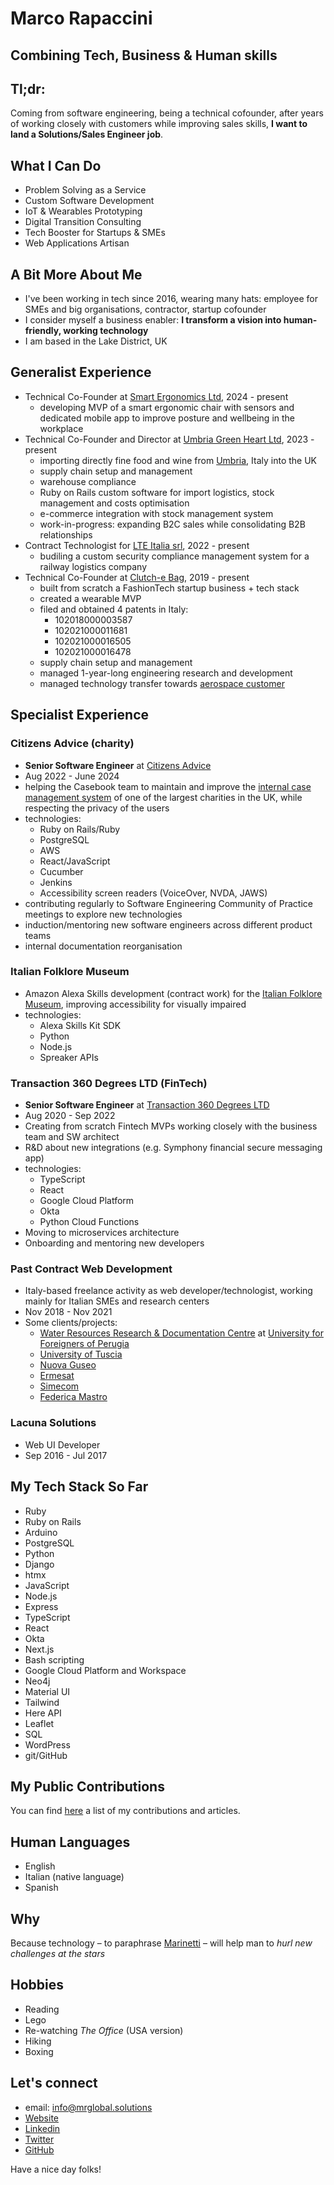 # Marco Rapaccini
## Combining Tech, Business & Human skills
## Tl;dr:
Coming from software engineering, being a technical cofounder,
after years of working closely with customers while improving sales skills, **I want to land a Solutions/Sales Engineer job**.

## What I Can Do
* Problem Solving as a Service
* Custom Software Development
* IoT & Wearables Prototyping
* Digital Transition Consulting
* Tech Booster for Startups & SMEs
* Web Applications Artisan

## A Bit More About Me
* I've been working in tech since 2016, wearing many hats: employee for SMEs and big organisations, contractor, startup cofounder
* I consider myself a business enabler: **I transform a vision into human-friendly, working technology**
* I am based in the Lake District, UK

## Generalist Experience
* Technical Co-Founder at [Smart Ergonomics Ltd](https://smartergonomics.co.uk), 2024 - present
  * developing MVP of a smart ergonomic chair with sensors and dedicated mobile app to improve posture and wellbeing in the workplace
* Technical Co-Founder and Director at [Umbria Green Heart Ltd](https://umbriagreenheart.co.uk/), 2023 - present
  * importing directly fine food and wine from [Umbria](https://www.youtube.com/watch?v=4Do5DQ2R2Po), Italy into the UK
  * supply chain setup and management
  * warehouse compliance
  * Ruby on Rails custom software for import logistics, stock management and costs optimisation
  * e-commerce integration with stock management system
  * work-in-progress: expanding B2C sales while consolidating B2B relationships
* Contract Technologist for [LTE Italia srl](https://www.lte-group.eu/en/Contact/LTE-Italia-Srl.htm), 2022 - present
  * budiling a custom security compliance management system for a railway logistics company
* Technical Co-Founder at [Clutch-e Bag](https://www.clutchebag.com), 2019 - present
  * built from scratch a FashionTech startup business + tech stack
  * created a wearable MVP
  * filed and obtained 4 patents in Italy:
    * 102018000003587
    * 102021000011681
    * 102021000016505
    * 102021000016478
  * supply chain setup and management
  * managed 1-year-long engineering research and development
  * managed technology transfer towards [aerospace customer](https://www.umbragroup.com/)

## Specialist Experience
### Citizens Advice (charity)
* **Senior Software Engineer** at [Citizens Advice](https://www.citizensadvice.org.uk/)
* Aug 2022 - June 2024
* helping the Casebook team to maintain and improve the [internal case management system](https://wearecitizensadvice.org.uk/casebook-an-intro-to-whats-been-happening-and-why-4b33b3ea31e4) of one of the largest charities in the UK, while respecting the privacy of the users
* technologies:
  * Ruby on Rails/Ruby
  * PostgreSQL
  * AWS
  * React/JavaScript
  * Cucumber
  * Jenkins
  * Accessibility screen readers (VoiceOver, NVDA, JAWS)
* contributing regularly to Software Engineering Community of Practice meetings to explore new technologies
* induction/mentoring new software engineers across different product teams
* internal documentation reorganisation

### Italian Folklore Museum 
* Amazon Alexa Skills development (contract work) for the [Italian Folklore Museum](https://museoimmaginario.net/immaginario/en/), improving accessibility for visually impaired
* technologies:
  * Alexa Skills Kit SDK
  * Python
  * Node.js
  * Spreaker APIs

### Transaction 360 Degrees LTD (FinTech)
* **Senior Software Engineer** at [Transaction 360 Degrees LTD](https://t360degrees.com)
* Aug 2020 - Sep 2022
* Creating from scratch Fintech MVPs working closely with the business team and SW architect 
* R&D about new integrations (e.g. Symphony financial secure messaging app)
* technologies:
  * TypeScript
  * React
  * Google Cloud Platform
  * Okta
  * Python Cloud Functions
* Moving to microservices architecture
* Onboarding and mentoring new developers

### Past Contract Web Development
* Italy-based freelance activity as web developer/technologist, working mainly for Italian SMEs and research centers
* Nov 2018 - Nov 2021
* Some clients/projects:
  * [Water Resources Research & Documentation Centre](https://warredoc-unistrapg.org/en/)
at [University for Foreigners of Perugia](https://www.unistrapg.it/en)
  * [University of Tuscia](https://www.unitus.it/en/)
  * [Nuova Guseo](https://www.nuovaguseo.eu/en/)
  * [Ermesat](https://www.ermesat.it/)
  * [Simecom](https://www.simecom.it/)
  * [Federica Mastro](https://dottoressamastro.com/)

### Lacuna Solutions
* Web UI Developer
* Sep 2016 - Jul 2017

## My Tech Stack So Far
* Ruby
* Ruby on Rails
* Arduino
* PostgreSQL
* Python
* Django
* htmx
* JavaScript
* Node.js
* Express
* TypeScript
* React
* Okta
* Next.js
* Bash scripting
* Google Cloud Platform and Workspace
* Neo4j
* Material UI
* Tailwind
* Here API
* Leaflet
* SQL
* WordPress
* git/GitHub

## My Public Contributions
You can find [here](https://github.com/rapaccinim/rapaccinim/blob/main/public-contributions/marco-rapaccini-public-contributions.md)
a list of my contributions and articles.

## Human Languages
* English
* Italian (native language)
* Spanish

## Why
Because technology – to paraphrase [Marinetti](https://www.youtube.com/watch?v=YFPIP9NxU30) –
will help man to _hurl new challenges at the stars_

## Hobbies
* Reading
* Lego
* Re-watching _The Office_ (USA version)
* Hiking
* Boxing

## Let's connect
* email: [info@mrglobal.solutions](mailto:info@mrglobal.solutions)
* [Website](https://www.webproduct.dev/)
* [Linkedin](https://www.linkedin.com/in/marco-rapaccini/)
* [Twitter](https://twitter.com/RapacciniM)
* [GitHub](https://github.com/rapaccinim/)

Have a nice day folks!
